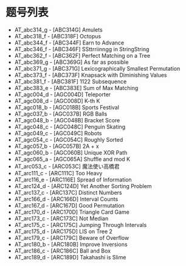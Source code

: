 # 题号列表

- AT_abc314_g - [ABC314G] Amulets
- AT_abc318_f - [ABC318F] Octopus
- AT_abc344_f - [ABC344F] Earn to Advance
- AT_abc346_f - [ABC346F] SSttrriinngg in StringString
- AT_abc362_f - [ABC362F] Perfect Matching on a Tree
- AT_abc369_g - [ABC369G] As far as possible
- AT_abc371_g - [ABC371G] Lexicographically Smallest Permutation
- AT_abc373_f - [ABC373F] Knapsack with Diminishing Values
- AT_abc381_f - [ABC381F] 1122 Subsequence
- AT_abc383_e - [ABC383E] Sum of Max Matching
- AT_agc004_d - [AGC004D] Teleporter
- AT_agc008_d - [AGC008D] K-th K
- AT_agc018_b - [AGC018B] Sports Festival
- AT_agc037_b - [AGC037B] RGB Balls
- AT_agc048_b - [AGC048B] Bracket Score
- AT_agc048_c - [AGC048C] Penguin Skating
- AT_agc049_c - [AGC049C] Robots
- AT_agc054_c - [AGC054C] Roughly Sorted
- AT_agc057_b - [AGC057B] 2A + x
- AT_agc060_b - [AGC060B] Unique XOR Path
- AT_agc065_a - [AGC065A] Shuffle and mod K
- AT_arc053_c - [ARC053C] 魔法使い高橋君
- AT_arc111_c - [ARC111C] Too Heavy
- AT_arc116_e - [ARC116E] Spread of Information
- AT_arc124_d - [ARC124D] Yet Another Sorting Problem
- AT_arc137_c - [ARC137C] Distinct Numbers
- AT_arc166_d - [ARC166D] Interval Counts
- AT_arc167_d - [ARC167D] Good Permutation
- AT_arc170_d - [ARC170D] Triangle Card Game
- AT_arc173_c - [ARC173C] Not Median
- AT_arc175_c - [ARC175C] Jumping Through Intervals
- AT_arc175_d - [ARC175D] LIS on Tree 2
- AT_arc179_c - [ARC179C] Beware of Overflow
- AT_arc180_b - [ARC180B] Improve Inversions
- AT_arc186_c - [ARC186C] Ball and Box
- AT_arc189_d - [ARC189D] Takahashi is Slime
